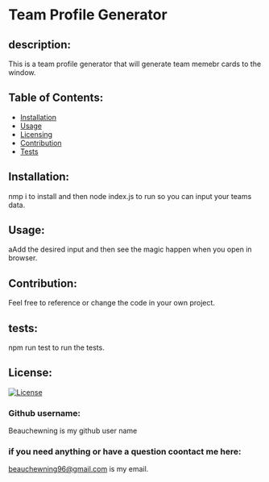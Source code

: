 # Team Profile Generator
## description:
This is a team profile generator that will generate team memebr cards to the window. 
## Table of Contents:
* [Installation](#installation)
* [Usage](#usage)
* [Licensing](#licensing)
* [Contribution](#contribution)
* [Tests](#tests)
## Installation:
nmp i to install and then node index.js to run so you can input your teams data.
## Usage:
aAdd the desired input and then see the magic happen when you open in browser.
## Contribution:
Feel free to reference or change the code in your own project. 
## tests:
npm run test to run the tests.
## License:
[![License](https://img.shields.io/badge/License-EPL%201.0-red.svg)](https://opensource.org/licenses/EPL-1.0)
### Github username:
Beauchewning is my github user name
### if you need anything or have a question coontact me here:
beauchewning96@gmail.com is my email.